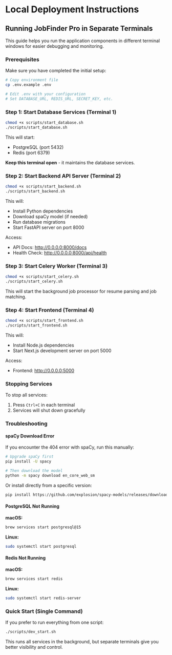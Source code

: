 
# Local Deployment Instructions

## Running JobFinder Pro in Separate Terminals

This guide helps you run the application components in different terminal windows for easier debugging and monitoring.

### Prerequisites

Make sure you have completed the initial setup:
```bash
# Copy environment file
cp .env.example .env

# Edit .env with your configuration
# Set DATABASE_URL, REDIS_URL, SECRET_KEY, etc.
```

### Step 1: Start Database Services (Terminal 1)

```bash
chmod +x scripts/start_database.sh
./scripts/start_database.sh
```

This will start:
- PostgreSQL (port 5432)
- Redis (port 6379)

**Keep this terminal open** - it maintains the database services.

### Step 2: Start Backend API Server (Terminal 2)

```bash
chmod +x scripts/start_backend.sh
./scripts/start_backend.sh
```

This will:
- Install Python dependencies
- Download spaCy model (if needed)
- Run database migrations
- Start FastAPI server on port 8000

Access:
- API Docs: http://0.0.0.0:8000/docs
- Health Check: http://0.0.0.0:8000/api/health

### Step 3: Start Celery Worker (Terminal 3)

```bash
chmod +x scripts/start_celery.sh
./scripts/start_celery.sh
```

This will start the background job processor for resume parsing and job matching.

### Step 4: Start Frontend (Terminal 4)

```bash
chmod +x scripts/start_frontend.sh
./scripts/start_frontend.sh
```

This will:
- Install Node.js dependencies
- Start Next.js development server on port 5000

Access:
- Frontend: http://0.0.0.0:5000

### Stopping Services

To stop all services:
1. Press `Ctrl+C` in each terminal
2. Services will shut down gracefully

### Troubleshooting

#### spaCy Download Error

If you encounter the 404 error with spaCy, run this manually:

```bash
# Upgrade spaCy first
pip install -U spacy

# Then download the model
python -m spacy download en_core_web_sm
```

Or install directly from a specific version:
```bash
pip install https://github.com/explosion/spacy-models/releases/download/en_core_web_sm-3.7.1/en_core_web_sm-3.7.1-py3-none-any.whl
```

#### PostgreSQL Not Running

**macOS:**
```bash
brew services start postgresql@15
```

**Linux:**
```bash
sudo systemctl start postgresql
```

#### Redis Not Running

**macOS:**
```bash
brew services start redis
```

**Linux:**
```bash
sudo systemctl start redis-server
```

### Quick Start (Single Command)

If you prefer to run everything from one script:
```bash
./scripts/dev_start.sh
```

This runs all services in the background, but separate terminals give you better visibility and control.
